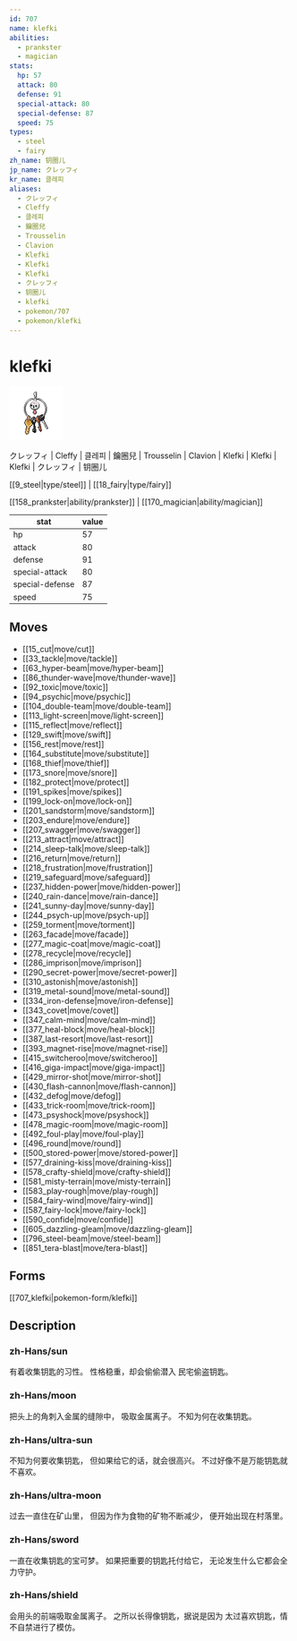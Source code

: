 ```yaml
---
id: 707
name: klefki
abilities:
  - prankster
  - magician
stats:
  hp: 57
  attack: 80
  defense: 91
  special-attack: 80
  special-defense: 87
  speed: 75
types:
  - steel
  - fairy
zh_name: 钥圈儿
jp_name: クレッフィ
kr_name: 클레피
aliases:
  - クレッフィ
  - Cleffy
  - 클레피
  - 鑰圈兒
  - Trousselin
  - Clavion
  - Klefki
  - Klefki
  - Klefki
  - クレッフィ
  - 钥圈儿
  - klefki
  - pokemon/707
  - pokemon/klefki
---
```

# klefki

![](https://raw.githubusercontent.com/PokeAPI/sprites/master/sprites/pokemon/707.png)

クレッフィ | Cleffy | 클레피 | 鑰圈兒 | Trousselin | Clavion | Klefki | Klefki | Klefki | クレッフィ | 钥圈儿

[[9_steel|type/steel]] | [[18_fairy|type/fairy]]

[[158_prankster|ability/prankster]] | [[170_magician|ability/magician]]

|stat|value|
|---|---|
|hp|57|
|attack|80|
|defense|91|
|special-attack|80|
|special-defense|87|
|speed|75|


## Moves

- [[15_cut|move/cut]]
- [[33_tackle|move/tackle]]
- [[63_hyper-beam|move/hyper-beam]]
- [[86_thunder-wave|move/thunder-wave]]
- [[92_toxic|move/toxic]]
- [[94_psychic|move/psychic]]
- [[104_double-team|move/double-team]]
- [[113_light-screen|move/light-screen]]
- [[115_reflect|move/reflect]]
- [[129_swift|move/swift]]
- [[156_rest|move/rest]]
- [[164_substitute|move/substitute]]
- [[168_thief|move/thief]]
- [[173_snore|move/snore]]
- [[182_protect|move/protect]]
- [[191_spikes|move/spikes]]
- [[199_lock-on|move/lock-on]]
- [[201_sandstorm|move/sandstorm]]
- [[203_endure|move/endure]]
- [[207_swagger|move/swagger]]
- [[213_attract|move/attract]]
- [[214_sleep-talk|move/sleep-talk]]
- [[216_return|move/return]]
- [[218_frustration|move/frustration]]
- [[219_safeguard|move/safeguard]]
- [[237_hidden-power|move/hidden-power]]
- [[240_rain-dance|move/rain-dance]]
- [[241_sunny-day|move/sunny-day]]
- [[244_psych-up|move/psych-up]]
- [[259_torment|move/torment]]
- [[263_facade|move/facade]]
- [[277_magic-coat|move/magic-coat]]
- [[278_recycle|move/recycle]]
- [[286_imprison|move/imprison]]
- [[290_secret-power|move/secret-power]]
- [[310_astonish|move/astonish]]
- [[319_metal-sound|move/metal-sound]]
- [[334_iron-defense|move/iron-defense]]
- [[343_covet|move/covet]]
- [[347_calm-mind|move/calm-mind]]
- [[377_heal-block|move/heal-block]]
- [[387_last-resort|move/last-resort]]
- [[393_magnet-rise|move/magnet-rise]]
- [[415_switcheroo|move/switcheroo]]
- [[416_giga-impact|move/giga-impact]]
- [[429_mirror-shot|move/mirror-shot]]
- [[430_flash-cannon|move/flash-cannon]]
- [[432_defog|move/defog]]
- [[433_trick-room|move/trick-room]]
- [[473_psyshock|move/psyshock]]
- [[478_magic-room|move/magic-room]]
- [[492_foul-play|move/foul-play]]
- [[496_round|move/round]]
- [[500_stored-power|move/stored-power]]
- [[577_draining-kiss|move/draining-kiss]]
- [[578_crafty-shield|move/crafty-shield]]
- [[581_misty-terrain|move/misty-terrain]]
- [[583_play-rough|move/play-rough]]
- [[584_fairy-wind|move/fairy-wind]]
- [[587_fairy-lock|move/fairy-lock]]
- [[590_confide|move/confide]]
- [[605_dazzling-gleam|move/dazzling-gleam]]
- [[796_steel-beam|move/steel-beam]]
- [[851_tera-blast|move/tera-blast]]

## Forms



[[707_klefki|pokemon-form/klefki]]

## Description

### zh-Hans/sun

有着收集钥匙的习性。
性格稳重，却会偷偷潜入
民宅偷盗钥匙。

### zh-Hans/moon

把头上的角刺入金属的缝隙中，
吸取金属离子。
不知为何在收集钥匙。

### zh-Hans/ultra-sun

不知为何要收集钥匙，
但如果给它的话，就会很高兴。
不过好像不是万能钥匙就不喜欢。

### zh-Hans/ultra-moon

过去一直住在矿山里，
但因为作为食物的矿物不断减少，
便开始出现在村落里。

### zh-Hans/sword

一直在收集钥匙的宝可梦。
如果把重要的钥匙托付给它，
无论发生什么它都会全力守护。

### zh-Hans/shield

会用头的前端吸取金属离子。
之所以长得像钥匙，据说是因为
太过喜欢钥匙，情不自禁进行了模仿。


